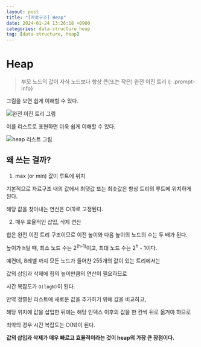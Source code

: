 ```yaml
---
layout: post
title: "[자료구조] Heap"
date: 2024-01-24 13:26:18 +0900
categories: data-structure heap
tag: [data-structure, heap]
---
```


# Heap

>부모 노드의 값이 자식 노드보다 항상 큰(또는 작은) 완전 이진 트리
{: .prompt-info}

그림을 보면 쉽게 이해할 수 있다.

![완전 이진 트리 그림](/assets/img/posting/)

이를 리스트로 표현하면 더욱 쉽게 이해할 수 있다.

![heap 리스트 그림](/assets/img/posting/)

## 왜 쓰는 걸까?

1. max (or min) 값이 루트에 위치

  기본적으로 자료구조 내의 값에서 최댓값 또는 최솟값은 항상 트리의 루트에 위치하게 된다.

  해당 값을 찾아내는 연산은 O(1)로 고정된다.

2. 매우 효율적인 삽입, 삭제 연산

  힙은 완전 이진 트리 구조이므로 이전 높이와 다음 높이의 노드의 수는 두 배가 된다.

  높이가 h일 때, 최소 노드 수는 2<sup>(h-1)</sup>이고, 최대 노드 수는 2<sup>h</sup> - 1이다.

  예컨데, 8레벨 까지 모든 노드가 들어찬 255개의 값이 있는 트리에서는

  값의 삽입과 삭제에 힙의 높이만큼의 연산이 필요하므로
  
  시간 복잡도가 `O(logN)`이 된다.

  만약 정렬된 리스트에 새로운 값을 추가하기 위해 값을 비교하고,

  해당 위치에 값을 삽입한 뒤에는 해당 인덱스 이후의 값을 한 칸씩 뒤로 옮겨야 하므로

  최악의 경우 시간 복잡도는 O(N)이 된다.

  **값의 삽입과 삭제가 매우 빠르고 효율적이라는 것이 heap의 가장 큰 장점이다.**